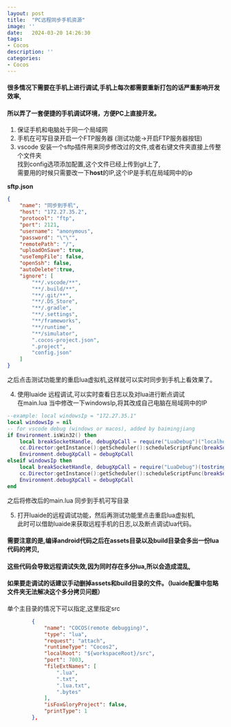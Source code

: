 ```yaml
---
layout: post
title:  "PC远程同步手机资源"
image: ''
date:   2024-03-20 14:26:30
tags:
- Cocos
description: ''
categories: 
- Cocos
---
```

#### 很多情况下需要在手机上进行调试,手机上每次都需要重新打包的话严重影响开发效率,  
#### 所以弄了一套便捷的手机调试环境，方便PC上直接开发。

1. 保证手机和电脑处于同一个局域网
2. 手机在可写目录开启一个FTP服务器 (测试功能->开启FTP服务器按钮)
3. vscode 安装一个sftp插件用来同步修改过的文件,或者右键文件夹直接上传整个文件夹  
找到config选项添加配置,这个文件已经上传到git上了,  
需要用的时候只需要改一下**host**的IP,这个IP是手机在局域网中的ip

**sftp.json**
```json
{
    "name": "同步到手机",
    "host": "172.27.35.2",
    "protocol": "ftp",
    "port": 2121,
    "username": "anonymous",
    "password": "\"\"",
    "remotePath": "/",
    "uploadOnSave": true,
    "useTempFile": false,
    "openSsh": false,
    "autoDelete":true,
    "ignore": [
        "**/.vscode/**",
        "**/.build/**",
        "**/.git/**",
        "**/.DS_Store",
        "**/.gradle",
        "**/.settings",
        "**/frameworks",
        "**/runtime",
        "**/simulator",
        ".cocos-project.json",
        ".project",
        "config.json"
    ]
}

```
之后点击测试功能里的重启lua虚拟机,这样就可以实时同步到手机上看效果了。  

4. 使用luaide 远程调试,可以实时查看日志以及对lua进行断点调试  
在main.lua 当中修改一下windowsIp,将其改成自己电脑在局域网中的IP
```lua
--example: local windowsIp = "172.27.35.1"
local windowsIp = nil
-- for vscode debug (windows or macos), added by baimingjiang
if Environment.isWin32() then
    local breakSocketHandle, debugXpCall = require("LuaDebug")("localhost", 7003)
    cc.Director:getInstance():getScheduler():scheduleScriptFunc(breakSocketHandle, 0.3, false)
    Environment.debugXpCall = debugXpCall
elseif windowsIp then
    local breakSocketHandle, debugXpCall = require("LuaDebug")(tostring(windowsIp), 7003)
    cc.Director:getInstance():getScheduler():scheduleScriptFunc(breakSocketHandle, 0.3, false)
    Environment.debugXpCall = debugXpCall
end
```
之后将修改后的main.lua 同步到手机可写目录  

5. 打开luaide的远程调试功能，然后再测试功能里点击重启lua虚拟机,  
此时可以借助luaide来获取远程手机的日志,以及断点调试lua代码。

#### 需要注意的是,编译android代码之后在assets目录以及build目录会多出一份lua代码的拷贝,  
#### 这些代码会导致远程调试失效,因为同时存在多分lua,所以会造成混乱,  
#### 如果要走调试的话建议手动删掉assets和build目录的文件。（luaide配置中忽略文件夹无法解决这个多分拷贝问题）

单个主目录的情况下可以指定,这里指定src
```json
        {
            "name": "COCOS(remote debugging)",
            "type": "lua",
            "request": "attach",
            "runtimeType": "Cocos2",
            "localRoot": "${workspaceRoot}/src",
            "port": 7003,
            "fileExtNames": [
                ".lua",
                ".txt",
                ".lua.txt",
                ".bytes"
            ],
            "isFoxGloryProject": false,
            "printType": 1
        },
```
